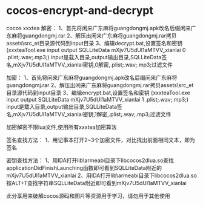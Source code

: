 # cocos-encrypt-and-decrypt
cocos xxxtea
解密：
1、首先将闲来广东麻将guangdongmj.apk改名后缀闲来广东麻将guangdongmj.rar
2、解压出闲来广东麻将guangdongmj.rar拷贝assets\src_et目录源代码到input目录
3、编辑decrypt.bat,设置签名和密钥 (xxxteaTool.exe input output SQLLiteData mXjv7U5dUl1aMTVV_xianlai 0 .plist;.wav;.mp3;)
   input是载入目录,output输出目录,SQLLiteData签名,mXjv7U5dUl1aMTVV_xianlai密钥,0解密,.plist;.wav;.mp3;过滤文件


加密：
1、首先将闲来广东麻将guangdongmj.apk改名后缀闲来广东麻将guangdongmj.rar
2、解压出闲来广东麻将guangdongmj.rar拷贝assets\src_et目录源代码到input目录
3、编辑encrypt.bat,设置签名和密钥 (xxxteaTool.exe input output SQLLiteData mXjv7U5dUl1aMTVV_xianlai 1 .plist;.wav;.mp3;)
   input是载入目录,output输出目录,SQLLiteData签名,mXjv7U5dUl1aMTVV_xianlai密钥,1解密,.plist;.wav;.mp3;过滤文件


加密解密不限lua文件,使用所有xxxtea加密算法


签名查找方法：
1、用记事本打开2~3个加密文件，对比找出前面相同文本，即为签名

密钥查找方法：
1、用IDA打开lib\armeabi目录下libcocos2dlua.so查找applicationDidFinishLaunching函数即可看到SQLLiteData附近的mXjv7U5dUl1aMTVV_xianlai
2、用IDA打开lib\armeabi目录下libcocos2dlua.so按ALT+T查找字符串SQLLiteData附近即可看到mXjv7U5dUl1aMTVV_xianlai


此分享用来破解cocos源码和图片等资源用于学习，请勿用于其他使用
